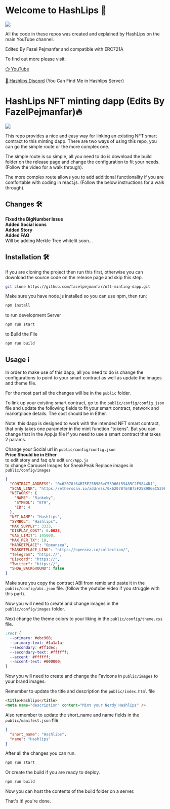 # Welcome to HashLips 👄

![](https://github.com/HashLips/nft_minting_dapp/blob/main/logo.png)

All the code in these repos was created and explained by HashLips on the main YouTube channel.

Edited By Fazel Pejmanfar and compatible with ERC721A

To find out more please visit:

[📺 YouTube](https://www.youtube.com/channel/UC1LV4_VQGBJHTJjEWUmy8nA)

[👄 Hashlips Discord](https://discord.com/invite/qh6MWhMJDN) (You Can Find Me in Hashlips Server)


# HashLips NFT minting dapp (Edits By FazelPejmanfar)🔥

![](https://github.com/fazelpejmanfar/nft-minting-dapp/blob/master/banner.png)

This repo provides a nice and easy way for linking an existing NFT smart contract to this minting dapp. There are two ways of using this repo, you can go the simple route or the more complex one.

The simple route is so simple, all you need to do is download the build folder on the release page and change the configuration to fit your needs. (Follow the video for a walk through).

The more complex route allows you to add additional functionality if you are comfortable with coding in react.js. (Follow the below instructions for a walk through).

## Changes 🛠️

<b> Fixed the BigNumber Issue</b> <br>
<b> Added Social icons</b> <br>
<b> Added Story</b> <br>
<b> Added FAQ</b> <br>
 Will be adding Merkle Tree whitelit soon...

## Installation 🛠️

If you are cloning the project then run this first, otherwise you can download the source code on the release page and skip this step.

```sh
git clone https://github.com/fazelpejmanfar/nft-minting-dapp.git
```

Make sure you have node.js installed so you can use npm, then run:

```sh
npm install
```

to run development Server

```sh
npm run start
```

to Build the File

```sh
npm run build
```

## Usage ℹ️

In order to make use of this dapp, all you need to do is change the configurations to point to your smart contract as well as update the images and theme file.

For the most part all the changes will be in the `public` folder.

To link up your existing smart contract, go to the `public/config/config.json` file and update the following fields to fit your smart contract, network and marketplace details. The cost should be in Ether.

Note: this dapp is designed to work with the intended NFT smart contract, that only takes one parameter in the mint function "tokens". But you can change that in the App.js file if you need to use a smart contract that takes 2 params.

Change your Social url in `public/config/config.json` <br>
<b> Price Should be in Ether </b> <br>
to edit story and faq q/a edit `src/App.js` <br>
to change Carousel Images for SneakPeak Replace images in `public/config/images`  <br>
```json
{
  "CONTRACT_ADDRESS": "0x62078f64B75F25B986eC53966f59485C2F9844D1", 
  "SCAN_LINK": "https://etherscan.io/address/0x62078f64B75F25B986eC53966f59485C2F9844D1",
  "NETWORK": {
    "NAME": "Rinkeby",
    "SYMBOL": "ETH",
    "ID": 4
  },
  "NFT_NAME": "Hashlips", 
  "SYMBOL": "Hashlips",
  "MAX_SUPPLY": 3333,
  "DISPLAY_COST": 0.0025,
  "GAS_LIMIT": 145000, 
  "MAX_PER_TX": 10,  
  "MARKETPLACE": "Opeansea",
  "MARKETPLACE_LINK": "https://opensea.io/collection/",
  "Telegram": "https://",
  "Discord": "https://",
  "Twitter": "https://",
  "SHOW_BACKGROUND": false
}

```

Make sure you copy the contract ABI from remix and paste it in the `public/config/abi.json` file.
(follow the youtube video if you struggle with this part).

Now you will need to create and change images in the `public/config/images` folder.

Next change the theme colors to your liking in the `public/config/theme.css` file.

```css
:root {
  --primary: #ebc908;
  --primary-text: #1a1a1a;
  --secondary: #ff1dec;
  --secondary-text: #ffffff;
  --accent: #ffffff;
  --accent-text: #000000;
}
```

Now you will need to create and change the Favicons in `public/images` to your brand images.

Remember to update the title and description the `public/index.html` file

```html
<title>Hashlips</title>
<meta name="description" content="Mint your Nerdy Hashlips" />
```

Also remember to update the short_name and name fields in the `public/manifest.json` file

```json
{
  "short_name": "Hashlips",
  "name": "Hashlips"
}
```

After all the changes you can run.

```sh
npm run start
```

Or create the build if you are ready to deploy.

```sh
npm run build
```

Now you can host the contents of the build folder on a server.

That's it! you're done.
